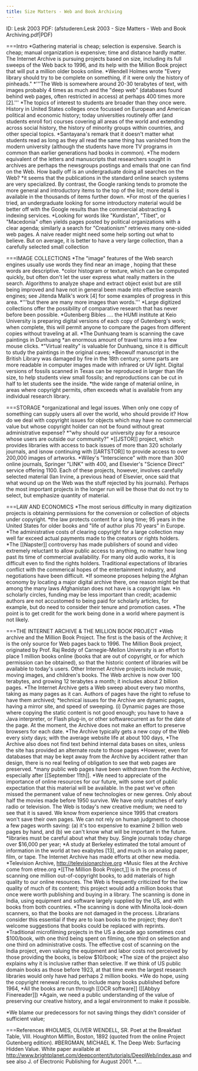 ```yaml
---
title: Size Matters - Web and Book Archiving
---
```

ID: Lesk 2003
PDF: (afstuderen:Lesk 2003 - Size Matters - Web and Book Archiving.pdf|PDF)

===Intro
*Gathering material is cheap; selection is expensive. Search is cheap; manual organization is expensive; time and distance hardly matter. The Internet Archive is pursuing projects based on size, including its full sweeps of the Web back to 1996, and its help with the Million Book project that will put a million older books online.
*Wendell Holmes wrote "Every library should try to be complete on something, if it were only the history of pinheads."
*'''The Web is somewhere around 20-30 terabytes of text, with images probably 4 times as much and the "deep web" (databases found behind web pages, often restricted in access) at perhaps 400 times more [2].'''
*The topics of interest to students are broader than they once were. History in United States colleges once focussed on European and American political and economic history; today universities routinely offer (and students enroll for) courses covering all areas of the world and extending across social history, the history of minority groups within countries, and other special topics.
*Santayana's remark that it doesn't matter what students read as long as they all read the same thing has vanished from the modern university (although the students have more TV programs in common than earlier generations had books in common). 
*The modern equivalent of the letters and manuscripts that researchers sought in archives are perhaps the newsgroups postings and emails that one can find on the Web. How badly off is an undergraduate doing all searches on the Web?
*it seems that the publications in the standard online search systems are very specialized. By contrast, the Google ranking tends to promote the more general and introductory items to the top of the list; more detail is available in the thousands of items further down.
*For most of the queries I tried, an undergraduate looking for some introductory material would be better off with the Google results than the commercial abstracting & indexing services. 
*Looking for words like "Kurdistan", "Tibet", or "Macedonia" often yields pages posted by political organizations with a clear agenda; similarly a search for "Creationism" retrieves many one-sided web pages. A naive reader might need some help sorting out what to believe. But on average, it is better to have a very large collection, than a carefully selected small collection 

===IMAGE COLLECTIONS
*The "image" features of the Web search engines usually use words they find near an image , hoping that these words are descriptive.
*color histogram or texture, which can be computed quickly, but often don't let the user express what really matters in the search. Algorithms to analyze shape and extract object exist but are still being improved and have not in general been made into effective search engines; see Jitenda Malik's work [4] for some examples of progress in this area.
*'''but there are many more images than words.'''
*Large digitized collections offer the possibility of comparative research that has never before been possible.
*Gutenberg Bibles .... the HUMI institute at Keio University is preparing digital versions of each copy of Gutenberg's work; when complete, this will permit anyone to compare the pages from different copies without traveling at all. 
*The Dunhuang team is scanning the cave paintings in Dunhuang
*an enormous amount of travel turns into a few mouse clicks.
*"Virtual reality" is valuable for Dunhuang, since it is difficult to study the paintings in the original caves;
*Beowulf manuscript in the British Library was damaged by fire in the 18th century; some parts are more readable in computer images made with infrared or UV light. Digital versions of fossils scanned in Texas can be reproduced in larger than life size, to help students view small fossils; and reproductions can be cut in half to let students see the inside.
*the wide range of material online, in areas where copyright permits, often exceeds what is available from any individual research library.

===STORAGE
*organizational and legal issues. When only one copy of something can supply users all over the world, who should provide it? How do we deal with copyright issues for objects which may have no commercial value but whose copyright holder can not be found without great administrative expense?
*"why should our university pay for a resource whose users are outside our community?"
*[[JSTOR]] project, which provides libraries with access to back issues of more than 320 scholarly journals, and isnow continuing with [[ARTSTOR]] to provide access to over 200,000 images of artworks.
*Wiley's "Interscience" with more than 300 online journals, Springer "LINK" with 400, and Elsevier's "Science Direct" service offering 1100. Each of these projects, however, involves carefully selected material (Ian Irvine, a previous head of Elsevier, once said that what wound up on the Web was the stuff rejected by his journals). Perhaps the most important projects in the longer run will be those that do not try to select, but emphasize quantity of material.

===LAW AND ECONOMICS
*The most serious difficulty in many digitization projects is obtaining permissions for the conversion or collection of objects under copyright.
*the law protects content for a long time; 95 years in the United States for older books and "life of author plus 70 years" in Europe.
*The administrative costs of clearing copyright for a large collection may well far exceed actual payments made to the creators or rights holders.
*The [[Napster]] controversy has made publishers of sound and video extremely reluctant to
allow public access to anything, no matter how long past its time of commercial availability. For many old audio works, it is difficult even to find the rights holders. Traditional expectations of libraries conflict with the commerical hopes of the entertainment industry, and negotiations have been difficult.
*If someone proposes helping the Afghan economy by locating a major digital archive there, one reason might be that among the  many laws Afghanistan does not have is a copyright law.
*In scholarly circles, funding may be less important than credit; academic authors are not accustomed to being paid for scholarly articles, for example, but do need to consider their tenure and promotion cases.
*The point is to get credit for the work being done in a world where payment is not likely.

===THE INTERNET ARCHIVE & THE MILLION BOOK PROJECT
*Web archive and the Million Book Project. The first is the basis of the Archive; it is the only source for Web pages back to 1996. The Million Book project, originated by Prof. Raj Reddy of Carnegie-Mellon University is an effort to place 1 million books online (books that are out of copyright, or for which permission can be obtained), so that the historic content of libraries will be available to today's users. Other Internet Archive projects include music, moving images, and children's books. The Web archive is now over 100 terabytes, and growing 12 terabytes a month; it includes about 2 billion pages.
*The Internet Archive gets a Web sweep about every two months, taking as many pages as it can. Authors of pages have the right to refuse to have them archived;
*technical issues for the Archive are dynamic pages, having a mirror site, and speed of sweeping. (i) Dynamic pages are those where copying the static content is not good enough; you have to have a Java interpreter, or Flash plug-in, or other softwarecurrent as for the date of the page.  At the moment, the Archive does not make an effort to preserve browsers for each date. 
*The Archive typically gets a new copy of the Web every sixty days; with the average website life at about 100 days,
*The Archive also does not find text behind internal data bases on sites, unless the site has provided an alternate route to those pages
*However, even for databases that may be kept away from the Archive by accident rather than design, there is no real feeling of obligation to see that web pages are preserved.
*many public web pages have been withdrawn from the Archive, especially after [[September 11th]].
*We need to appreciate of the importance of online resources for our future, with some sort of public expectation that this material will be available. In the past we've often missed the permanent value of new technologies or new genres. Only about half the movies made before 1950 survive. We have only snatches of early radio or television. The Web is today's new creative medium; we need to see that it is saved. We know from experience since 1995 that creators won't save their own pages. We can not rely on human judgment to choose a few pages worth saving: (a) it's too expensive to examine 2 billion web pages by hand, and (b) we can't know what will be important in the future.
*libraries must be careful about what they buy. Single journals today charge over $16,000 per year;
*A study at Berkeley estimated the total amount of information in the world at two exabytes [13], and much is on analog paper, film, or tape. The Internet Archive has made efforts at other new media.
*Television Archive, http://televisionarchive.org
*Music files at the Archive come from etree.org
*[[The Million Book Project,]] is in the process of scanning one million out-of-copyright books, to add materials of high quality to our online resources.  The Web is frequently criticized for the low quality of much of its content; this project would add a million books that once were worth publishing and buying in a library. The scanning is done in India, using equipment and software largely supplied by the US, and with books from both countries. 
*The scanning is done with Minolta look-down scanners, so that the books are not damaged in the process. Librarians consider this essential if they are to loan books to the project; they don't welcome suggestions that books could be replaced with reprints. 
*Traditional microfilming projects in the US a decade ago sometimes cost $100/book, with one third being spent on filming, one third on selection and one third on administrative costs. The effective cost of scanning on the India project, even valuing the equipment and labor costs not perceived by those providing the books, is below $10/book;
*The size of the project also explains why it is inclusive rather than selective. If we think of US public domain books as those before 1923, at that time even the largest research libraries would only have had perhaps 2 million books.
*We do hope, using the copyright renewal records, to include many books published before 1964,
*All the books are run through [[OCR software]] ([[Abbyy Finereader]])
*Again, we need a public understanding of the value of preserving our creative history, and a legal environment to make it possible.


*We blame our predecessors for not saving things they didn't consider of sufficient value;

===References
#HOLMES, OLIVER WENDELL, SR. Poet at the Breakfast Table, VIII. Houghton Mifflin, Boston, 1892 (quoted from the online Project Gutenberg edition).
#BERGMAN, MICHAEL K. The Deep Web: Surfacing Hidden Value. White paper available at http://www.brightplanet.com/deepcontent/tutorials/DeepWeb/index.asp and see also J. of Electronic Publishing for August 2001.
*....
